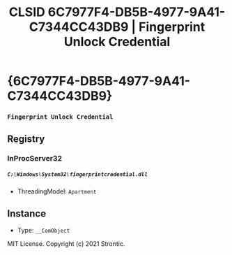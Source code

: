 ﻿---
title: "CLSID 6C7977F4-DB5B-4977-9A41-C7344CC43DB9 | Fingerprint Unlock Credential"
excerpt: What is COM-Object CLSID 6C7977F4-DB5B-4977-9A41-C7344CC43DB9?
---

# {6C7977F4-DB5B-4977-9A41-C7344CC43DB9}

### `Fingerprint Unlock Credential`

## Registry


### InProcServer32

##### `C:\Windows\System32\fingerprintcredential.dll`
* ThreadingModel: `Apartment`

## Instance

* Type: `__ComObject`

MIT License. Copyright (c) 2021 Strontic.


